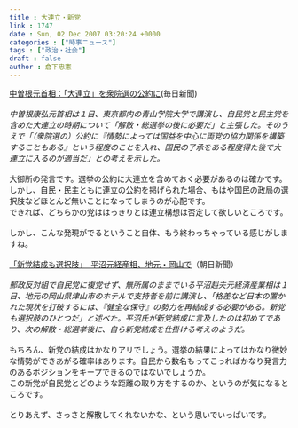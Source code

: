```yaml
---
title : 大連立・新党
link : 1747
date : Sun, 02 Dec 2007 03:20:24 +0000
categories : ["時事ニュース"]
tags : ["政治・社会"]
draft : false
author : 倉下忠憲
---
```


<A HREF="http://mainichi.jp/select/seiji/news/20071202k0000m010022000c.html" TARGET="_blank">中曽根元首相：「大連立」を衆院選の公約に</A>(毎日新聞)<BR><BR><I>中曽根康弘元首相は１日、東京都内の青山学院大学で講演し、自民党と民主党を含めた大連立の時期について「解散・総選挙の後に必要だ」と主張した。そのうえで「（衆院選の）公約に『情勢によっては国益を中心に両党の協力関係を構築することもある』という程度のことを入れ、国民の了承をある程度得た後で大連立に入るのが適当だ」との考えを示した。</I><BR><BR>大御所の発言です。選挙の公約に大連立を含めておく必要があるのは確かです。<BR>しかし、自民・民主ともに連立の公約を掲げられた場合、もはや国民の政局の選択肢などほとんど無いことになってしまうのが心配です。<BR>できれば、どちらかの党ははっきりとは連立構想は否定して欲しいところです。<BR><BR>しかし、こんな発現がでるということ自体、もう終わっちゃっている感じがしますね。<BR><BR><A HREF="http://www.asahi.com/politics/update/1201/TKY200712010233.html" TARGET="_blank">「新党結成も選択肢」　平沼元経産相、地元・岡山で</A>（朝日新聞）<BR><BR><I>郵政反対組で自民党に復党せず、無所属のままでいる平沼赳夫元経済産業相は１日、地元の岡山県津山市のホテルで支持者を前に講演し、「格差など日本の置かれた現状を打破するには、『健全な保守』の勢力を再結成する必要がある。新党も選択肢のひとつだ」と述べた。平沼氏が新党結成に言及したのは初めてであり、次の解散・総選挙後に、自ら新党結成を仕掛ける考えのようだ。</I> <BR><BR>もちろん、新党の結成はかなりアリでしょう。選挙の結果によってはかなり微妙な情勢ができあがる確率はあります。自民から数名もってこっればかなり発言力のあるポジションをキープできるのではないでしょうか。<BR>この新党が自民党とどのような距離の取り方をするのか、というのが気になるところです。<BR><BR>とりあえず、さっさと解散してくれないかな、という思いでいっぱいです。<BR><BR><br><br>
